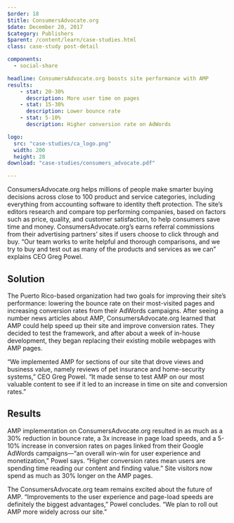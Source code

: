 ```yaml
---
$order: 18
$title: ConsumersAdvocate.org
$date: December 20, 2017
$category: Publishers
$parent: /content/learn/case-studies.html
class: case-study post-detail

components:
  - social-share

headline: ConsumersAdvocate.org boosts site performance with AMP
results:
    - stat: 20-30%
      description: More user time on pages
    - stat: 15-30%
      description: Lower bounce rate
    - stat: 5-10%
      description: Higher conversion rate on AdWords

logo:
  src: "case-studies/ca_logo.png"
  width: 200
  height: 28
download: "case-studies/consumers_advocate.pdf"

---
```


<div class="img-left">
    <amp-img width="350" height="678" layout="responsive" src="/static/img/case-studies/ca_1.png"></amp-img>
</div>

ConsumersAdvocate.org helps millions of people make smarter buying decisions across close to 100 product and service categories, including everything from accounting software to identity theft protection. The site’s editors research and compare top performing companies, based on factors such as price, quality, and customer satisfaction, to help consumers save time and money. ConsumersAdvocate.org’s earns referral commissions from their advertising partners’ sites if users choose to click through and buy. “Our team works to write helpful and thorough comparisons, and we try to buy and test out as many of the products and services as we can” explains CEO Greg Powel.

## Solution

The Puerto Rico-based organization had two goals for improving their site’s performance: lowering the bounce rate on their most-visited pages and increasing conversion rates from their AdWords campaigns. After seeing a number news articles about AMP, ConsumersAdvocate.org learned that AMP could help speed up their site and improve conversion rates. They decided to test the framework, and after about a week of in-house development, they began replacing their existing mobile webpages with AMP pages.
 
“We implemented AMP for sections of our site that drove views and business value, namely reviews of pet insurance and home-security systems,” CEO Greg Powel. “It made sense to test AMP on our most valuable content to see if it led to an increase in time on site and conversion rates.”

## Results

<div class="img-right">
    <amp-img width="350" height="684" layout="responsive" src="/static/img/case-studies/ca_2.png"></amp-img>
</div>

AMP implementation on ConsumersAdvocate.org resulted in as much as a 30% reduction in bounce rate, a 3x increase in page load speeds, and a 5-10% increase in conversion rates on pages linked from their Google AdWords campaigns—“an overall win-win for user experience and monetization,” Powel says. “Higher conversion rates mean users are spending time reading our content and finding value.” Site visitors now spend as much as 30% longer on the AMP pages. 

The ConsumersAdvocate.org team remains excited about the future of AMP. “Improvements to the user experience and page-load speeds are definitely the biggest advantages,” Powel concludes. “We plan to roll out AMP more widely across our site.”